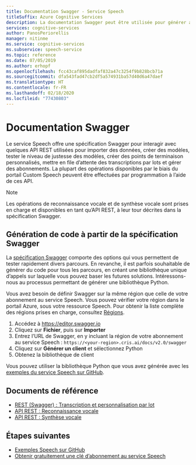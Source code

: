 ```yaml
---
title: Documentation Swagger - Service Speech
titleSuffix: Azure Cognitive Services
description: La documentation Swagger peut être utilisée pour générer automatiquement des SDK pour plusieurs langages de programmation. Toutes les opérations de notre service sont prises en charge par Swagger
services: cognitive-services
author: PanosPeriorellis
manager: nitinme
ms.service: cognitive-services
ms.subservice: speech-service
ms.topic: reference
ms.date: 07/05/2019
ms.author: erhopf
ms.openlocfilehash: fcc43caf895dadfaf832a47c3254f9b828bcb71a
ms.sourcegitcommit: dfa543fad47cb2df5a574931ba57d40d6a47daef
ms.translationtype: HT
ms.contentlocale: fr-FR
ms.lasthandoff: 02/18/2020
ms.locfileid: "77430803"
---
```

# <a name="swagger-documentation"></a>Documentation Swagger

Le service Speech offre une spécification Swagger pour interagir avec quelques API REST utilisées pour importer des données, créer des modèles, tester le niveau de justesse des modèles, créer des points de terminaison personnalisés, mettre en file d’attente des transcriptions par lots et gérer des abonnements. La plupart des opérations disponibles par le biais du portail Custom Speech peuvent être effectuées par programmation à l’aide de ces API.

> [!NOTE]
> Les opérations de reconnaissance vocale et de synthèse vocale sont prises en charge et disponibles en tant qu’API REST, à leur tour décrites dans la spécification Swagger.

## <a name="generating-code-from-the-swagger-specification"></a>Génération de code à partir de la spécification Swagger

La [spécification Swagger](https://cris.ai/swagger/ui/index) comporte des options qui vous permettent de tester rapidement divers parcours. En revanche, il est parfois souhaitable de générer du code pour tous les parcours, en créant une bibliothèque unique d’appels sur laquelle vous pouvez baser les futures solutions. Intéressons-nous au processus permettant de générer une bibliothèque Python.

Vous avez besoin de définir Swagger sur la même région que celle de votre abonnement au service Speech. Vous pouvez vérifier votre région dans le portail Azure, sous votre ressource Speech. Pour obtenir la liste complète des régions prises en charge, consultez [Régions](regions.md).

1. Accédez à https://editor.swagger.io
2. Cliquez sur **Fichier**, puis sur **Importer**
3. Entrez l’URL de Swagger, en y incluant la région de votre abonnement au service Speech : `https://<your-region>.cris.ai/docs/v2.0/swagger`
4. Cliquez sur **Générer un client** et sélectionnez Python
5. Obtenez la bibliothèque de client

Vous pouvez utiliser la bibliothèque Python que vous avez générée avec les [exemples du service Speech sur GitHub](https://aka.ms/csspeech/samples).

## <a name="reference-docs"></a>Documents de référence

* [REST (Swagger) : Transcription et personnalisation par lot](https://westus.cris.ai/swagger/ui/index)
* [API REST : Reconnaissance vocale](rest-speech-to-text.md)
* [API REST : Synthèse vocale](rest-text-to-speech.md)

## <a name="next-steps"></a>Étapes suivantes

* [Exemples Speech sur GitHub](https://aka.ms/csspeech/samples)
* [Obtenir gratuitement une clé d’abonnement au service Speech](get-started.md)
